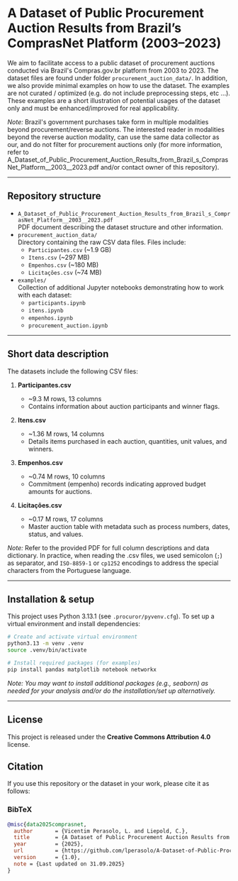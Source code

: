# A Dataset of Public Procurement Auction Results from Brazil’s ComprasNet Platform (2003–2023)
We aim to facilitate access to a public dataset of procurement auctions conducted via Brazil's Compras.gov.br platform from 2003 to 2023. The dataset files are found under folder `procurement_auction_data/`. In addition, we also provide minimal examples on how to use the dataset. The examples are not curated / optimized (e.g. do not include preprocessing steps, etc ...). These examples are a short illustration of potential usages of the dataset only and must be enhanced/improved for real applicability. 

*Note:* Brazil's government purchases take form in multiple modalities beyond procurement/reverse auctions. The interested reader in modalities beyond the reverse auction modality, can use the same data collector as our, and do not filter for procurement auctions only (for more information, refer to A_Dataset_of_Public_Procurement_Auction_Results_from_Brazil_s_ComprasNet_Platform__2003__2023.pdf and/or contact owner of this repository).

---

## Repository structure
- `A_Dataset_of_Public_Procurement_Auction_Results_from_Brazil_s_ComprasNet_Platform__2003__2023.pdf`  
  PDF document describing the dataset structure and other information. 
- `procurement_auction_data/`  
  Directory containing the raw CSV data files. Files include:
  - `Participantes.csv` (~1.9 GB)
  - `Itens.csv` (~297 MB)
  - `Empenhos.csv` (~180 MB)
  - `Licitações.csv` (~74 MB)
- `examples/`  
  Collection of additional Jupyter notebooks demonstrating how to work with each dataset:
  - `participants.ipynb`
  - `itens.ipynb`
  - `empenhos.ipynb`
  - `procurement_auction.ipynb`
  
---

## Short data description
The datasets include the following CSV files:

1. **Participantes.csv**
   - ~9.3 M rows, 13 columns
   - Contains information about auction participants and winner flags.

2. **Itens.csv**
   - ~1.36 M rows, 14 columns
   - Details items purchased in each auction, quantities, unit values, and winners.

3. **Empenhos.csv**
   - ~0.74 M rows, 10 columns
   - Commitment (empenho) records indicating approved budget amounts for auctions.

4. **Licitações.csv**
   - ~0.17 M rows, 17 columns
   - Master auction table with metadata such as process numbers, dates, status, and values.

*Note:* Refer to the provided PDF for full column descriptions and data dictionary. In practice, when reading the .csv files, we used semicolon (`;`) as separator, and `ISO-8859-1` or `cp1252` encodings to address the special characters from the Portuguese language.

---

## Installation & setup
This project uses Python 3.13.1 (see `.procuror/pyvenv.cfg`). To set up a virtual environment and install dependencies:

```bash
# Create and activate virtual environment
python3.13 -m venv .venv
source .venv/bin/activate

# Install required packages (for examples)
pip install pandas matplotlib notebook networkx
```

*Note: You may want to install additional packages (e.g., seaborn) as needed for your analysis and/or do the installation/set up alternatively.*

---

## License
This project is released under the __Creative Commons Attribution 4.0__ license.

## Citation
If you use this repository or the dataset in your work, please cite it as follows:

### BibTeX

```bibtex
@misc{data2025comprasnet,
  author       = {Vicentim Perasolo, L. and Liepold, C.},
  title        = {A Dataset of Public Procurement Auction Results from Brazil’s ComprasNet Platform (2003–2023)},
  year         = {2025},
  url          = {https://github.com/lperasolo/A-Dataset-of-Public-Procurement-Auction-Results-from-Brazil-s-ComprasNet-Platform-from-2003-to-2023/tree/master},
  version      = {1.0},
  note = {Last updated on 31.09.2025}
}
